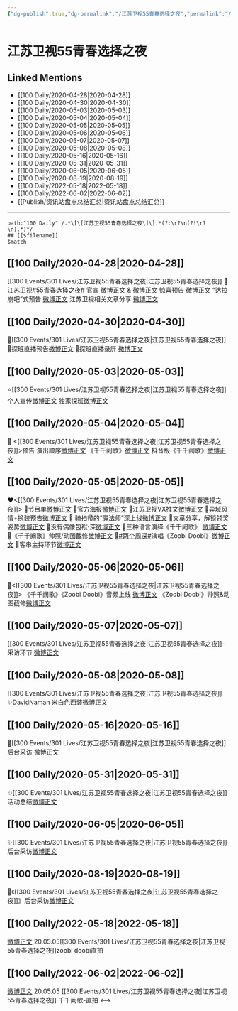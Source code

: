 ```yaml
---
{"dg-publish":true,"dg-permalink":"/江苏卫视55青春选择之夜","permalink":"/江苏卫视55青春选择之夜/","created":"2022-12-04T16:59:53.000+08:00","updated":"2023-04-10T16:23:18.442+08:00"}
---
```


# 江苏卫视55青春选择之夜

## Linked Mentions
- [[100 Daily/2020-04-28\|2020-04-28]]
- [[100 Daily/2020-04-30\|2020-04-30]]
- [[100 Daily/2020-05-03\|2020-05-03]]
- [[100 Daily/2020-05-04\|2020-05-04]]
- [[100 Daily/2020-05-05\|2020-05-05]]
- [[100 Daily/2020-05-06\|2020-05-06]]
- [[100 Daily/2020-05-07\|2020-05-07]]
- [[100 Daily/2020-05-08\|2020-05-08]]
- [[100 Daily/2020-05-16\|2020-05-16]]
- [[100 Daily/2020-05-31\|2020-05-31]]
- [[100 Daily/2020-06-05\|2020-06-05]]
- [[100 Daily/2020-08-19\|2020-08-19]]
- [[100 Daily/2022-05-18\|2022-05-18]]
- [[100 Daily/2022-06-02\|2022-06-02]]
- [[Publish/资讯站盘点总结汇总\|资讯站盘点总结汇总]]


---

```expander
path:"100 Daily" /.*\[\[江苏卫视55青春选择之夜\]\].*(?:\r?\n(?!\r?\n).*)*/
## [[$filename]]
$match
```
## [[100 Daily/2020-04-28\|2020-04-28]]
[[300 Events/301 Lives/江苏卫视55青春选择之夜\|江苏卫视55青春选择之夜]]
🕺 江苏卫视[#55青春选择之夜#](https://s.weibo.com/weibo?q=%2355%E9%9D%92%E6%98%A5%E9%80%89%E6%8B%A9%E4%B9%8B%E5%A4%9C%23)
官宣 [微博正文](https://m.weibo.cn/6466290670/4498628863001257) & [微博正文](https://m.weibo.cn/6466290670/4498725839326856)
惊喜预告 [微博正文](https://m.weibo.cn/6466290670/4498671347448430)
“达拉崩吧”式预告 [微博正文](https://m.weibo.cn/6466290670/4498695825033173)
江苏卫视相关文章分享 [微博正文](https://m.weibo.cn/6466290670/4498703438426960)
## [[100 Daily/2020-04-30\|2020-04-30]]
🎵[[300 Events/301 Lives/江苏卫视55青春选择之夜\|江苏卫视55青春选择之夜]]
🌿探班直播预告[微博正文](https://m.weibo.cn/6466290670/4499339026319883)
🌿探班直播录屏 [微博正文](https://m.weibo.cn/6466290670/4499448203817308)

## [[100 Daily/2020-05-03\|2020-05-03]]
⭐[[300 Events/301 Lives/江苏卫视55青春选择之夜\|江苏卫视55青春选择之夜]]
个人宣传[微博正文](https://m.weibo.cn/6466290670/4500516085777023)
独家探班[微博正文](https://m.weibo.cn/6466290670/4500623342591091)
## [[100 Daily/2020-05-04\|2020-05-04]]
🎵 <[[300 Events/301 Lives/江苏卫视55青春选择之夜\|江苏卫视55青春选择之夜]]>预告
演出顺序[微博正文](https://m.weibo.cn/6466290670/4500882244728252)
《千千阙歌》[微博正文](https://m.weibo.cn/6466290670/4500967082529513)
抖音版《千千阙歌》[微博正文](https://m.weibo.cn/6466290670/4500978488172858)
## [[100 Daily/2020-05-05\|2020-05-05]]
❤️<[[300 Events/301 Lives/江苏卫视55青春选择之夜\|江苏卫视55青春选择之夜]]>
🎵节目单[微博正文](https://m.weibo.cn/6466290670/4501178958262158)
🎵官方海报[微博正文](https://m.weibo.cn/6466290670/4501190802719489)
🎵江苏卫视VX推文[微博正文](https://m.weibo.cn/6466290670/4501190845746665)
🎵异域风情+换装预告[微博正文](https://m.weibo.cn/6466290670/4501204930021964)
🎵 骑扫帚的“魔法师”深上线[微博正文](https://m.weibo.cn/6466290670/4501242750175970)
🎵文章分享，解锁领奖姿势[微博正文](https://m.weibo.cn/6466290670/4501284595920551)
🎵没有偶像包袱·深[微博正文](https://m.weibo.cn/6466290670/4501285698871552)
🎵三种语言演绎《千千阙歌》 [微博正文](https://m.weibo.cn/6466290670/4501358549868154)
🎵《千千阙歌》帅照/动图截修[微博正文](https://m.weibo.cn/6466290670/4501390708491542)
🎵[#两个周深#](https://s.weibo.com/weibo?q=%23%E4%B8%A4%E4%B8%AA%E5%91%A8%E6%B7%B1%23)演唱《Zoobi Doobi》[微博正文](https://m.weibo.cn/6466290670/4501333824834972)
🎵客串主持环节[微博正文](https://m.weibo.cn/6466290670/4501372722907445)
## [[100 Daily/2020-05-06\|2020-05-06]]
🎵<[[300 Events/301 Lives/江苏卫视55青春选择之夜\|江苏卫视55青春选择之夜]]>
《千千阙歌》《Zoobi Doobi》音频上线
[微博正文](https://m.weibo.cn/6466290670/4501574388411834)
《Zoobi Doobi》帅照&动图截修[微博正文](https://m.weibo.cn/6466290670/4501716735462652)
## [[100 Daily/2020-05-07\|2020-05-07]]
[[300 Events/301 Lives/江苏卫视55青春选择之夜\|江苏卫视55青春选择之夜]]-采访环节
[微博正文](https://m.weibo.cn/6466290670/4501914455335708)
## [[100 Daily/2020-05-08\|2020-05-08]]
[[300 Events/301 Lives/江苏卫视55青春选择之夜\|江苏卫视55青春选择之夜]]
✨DavidNaman 米白色西装[微博正文](https://m.weibo.cn/6466290670/4502317687085157)
## [[100 Daily/2020-05-16\|2020-05-16]]
💫[[300 Events/301 Lives/江苏卫视55青春选择之夜\|江苏卫视55青春选择之夜]]后台采访 [微博正文](https://m.weibo.cn/6466290670/4505236809400648)
## [[100 Daily/2020-05-31\|2020-05-31]]
✨[[300 Events/301 Lives/江苏卫视55青春选择之夜\|江苏卫视55青春选择之夜]]活动总结[微博正文](https://m.weibo.cn/6466290670/4510765707501883)
## [[100 Daily/2020-06-05\|2020-06-05]]
✨[[300 Events/301 Lives/江苏卫视55青春选择之夜\|江苏卫视55青春选择之夜]]后台采访[微博正文](https://m.weibo.cn/6466290670/4512518661763309)
## [[100 Daily/2020-08-19\|2020-08-19]]
🌟《[[300 Events/301 Lives/江苏卫视55青春选择之夜\|江苏卫视55青春选择之夜]]》后台采访[微博正文](https://m.weibo.cn/6466290670/4539709969405702)
## [[100 Daily/2022-05-18\|2022-05-18]]
[微博正文](https://m.weibo.cn/7760763321/4770426074957559) 20.05.05[[300 Events/301 Lives/江苏卫视55青春选择之夜\|江苏卫视55青春选择之夜]]zoobi doobi直拍
## [[100 Daily/2022-06-02\|2022-06-02]]
[微博正文](https://m.weibo.cn/7760763321/4775946933243203) 20.05.05 [[300 Events/301 Lives/江苏卫视55青春选择之夜\|江苏卫视55青春选择之夜]] 千千阙歌-直拍
<-->